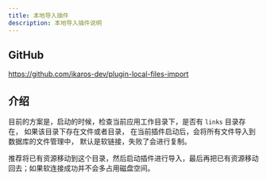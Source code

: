 ```yaml
---
title: 本地导入插件
description: 本地导入插件说明
---
```


## GitHub

<https://github.com/ikaros-dev/plugin-local-files-import>

## 介绍

目前的方案是，启动的时候，检查当前应用工作目录下，是否有 `links` 目录存在，
如果该目录下存在文件或者目录， 在当前插件启动后，会将所有文件导入到数据库的文件管理中，
默认是软链接，失败了会进行复制。

推荐将已有资源移动到这个目录，然后启动插件进行导入，最后再把已有资源移动回去；如果软连接成功并不会多占用磁盘空间。
